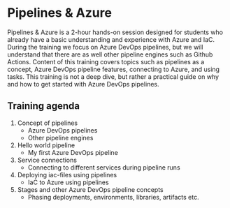 # Pipelines & Azure

Pipelines & Azure is a 2-hour hands-on session designed for students who already have a basic understanding and experience with Azure and IaC. During the training we focus on Azure DevOps pipelines, but we will understand that there are as well other pipeline engines such as Github Actions. Content of this training covers topics such as pipelines as a concept, Azure DevOps pipeline features, connecting to Azure, and using tasks. This training is not a deep dive, but rather a practical guide on why and how to get started with Azure DevOps pipelines.

## Training agenda

1. Concept of pipelines
    - Azure DevOps pipelines
    - Other pipeline engines
2. Hello world pipeline
    - My first Azure DevOps pipeline 
3. Service connections
    - Connecting to different services during pipeline runs
4. Deploying iac-files using pipelines
    - IaC to Azure using pipelines
5. Stages and other Azure DevOps pipeline concepts
    - Phasing deployments, environments, libraries, artifacts etc.

